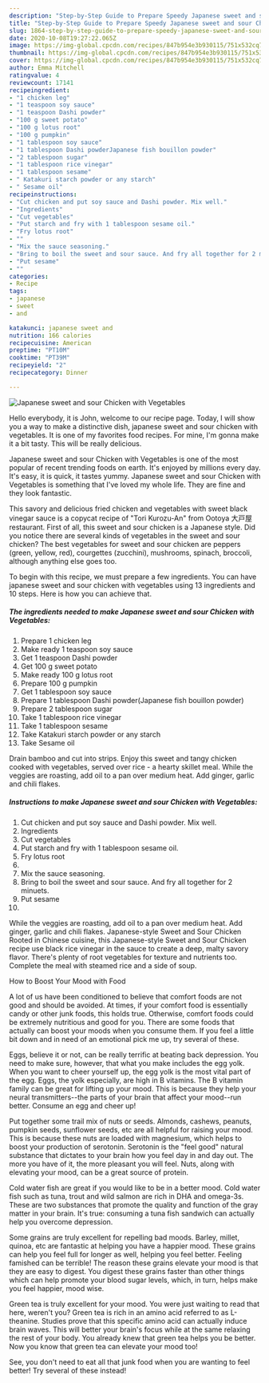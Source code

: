 ```yaml
---
description: "Step-by-Step Guide to Prepare Speedy Japanese sweet and sour Chicken with Vegetables"
title: "Step-by-Step Guide to Prepare Speedy Japanese sweet and sour Chicken with Vegetables"
slug: 1864-step-by-step-guide-to-prepare-speedy-japanese-sweet-and-sour-chicken-with-vegetables
date: 2020-10-08T19:27:22.065Z
image: https://img-global.cpcdn.com/recipes/847b954e3b930115/751x532cq70/japanese-sweet-and-sour-chicken-with-vegetables-recipe-main-photo.jpg
thumbnail: https://img-global.cpcdn.com/recipes/847b954e3b930115/751x532cq70/japanese-sweet-and-sour-chicken-with-vegetables-recipe-main-photo.jpg
cover: https://img-global.cpcdn.com/recipes/847b954e3b930115/751x532cq70/japanese-sweet-and-sour-chicken-with-vegetables-recipe-main-photo.jpg
author: Emma Mitchell
ratingvalue: 4
reviewcount: 17141
recipeingredient:
- "1 chicken leg"
- "1 teaspoon soy sauce"
- "1 teaspoon Dashi powder"
- "100 g sweet potato"
- "100 g lotus root"
- "100 g pumpkin"
- "1 tablespoon soy sauce"
- "1 tablespoon Dashi powderJapanese fish bouillon powder"
- "2 tablespoon sugar"
- "1 tablespoon rice vinegar"
- "1 tablespoon sesame"
- " Katakuri starch powder or any starch"
- " Sesame oil"
recipeinstructions:
- "Cut chicken and put soy sauce and Dashi powder. Mix well."
- "Ingredients"
- "Cut vegetables"
- "Put starch and fry with 1 tablespoon sesame oil."
- "Fry lotus root"
- ""
- "Mix the sauce seasoning."
- "Bring to boil the sweet and sour sauce. And fry all together for 2 minuets."
- "Put sesame"
- ""
categories:
- Recipe
tags:
- japanese
- sweet
- and

katakunci: japanese sweet and 
nutrition: 166 calories
recipecuisine: American
preptime: "PT10M"
cooktime: "PT39M"
recipeyield: "2"
recipecategory: Dinner

---
```



![Japanese sweet and sour Chicken with Vegetables](https://img-global.cpcdn.com/recipes/847b954e3b930115/751x532cq70/japanese-sweet-and-sour-chicken-with-vegetables-recipe-main-photo.jpg)

Hello everybody, it is John, welcome to our recipe page. Today, I will show you a way to make a distinctive dish, japanese sweet and sour chicken with vegetables. It is one of my favorites food recipes. For mine, I'm gonna make it a bit tasty. This will be really delicious.

Japanese sweet and sour Chicken with Vegetables is one of the most popular of recent trending foods on earth. It's enjoyed by millions every day. It's easy, it is quick, it tastes yummy. Japanese sweet and sour Chicken with Vegetables is something that I've loved my whole life. They are fine and they look fantastic.

This savory and delicious fried chicken and vegetables with sweet black vinegar sauce is a copycat recipe of &#34;Tori Kurozu-An&#34; from Ootoya 大戸屋 restaurant. First of all, this sweet and sour chicken is a Japanese style. Did you notice there are several kinds of vegetables in the sweet and sour chicken? The best vegetables for sweet and sour chicken are peppers (green, yellow, red), courgettes (zucchini), mushrooms, spinach, broccoli, although anything else goes too.


To begin with this recipe, we must prepare a few ingredients. You can have japanese sweet and sour chicken with vegetables using 13 ingredients and 10 steps. Here is how you can achieve that.

<!--inarticleads1-->

##### The ingredients needed to make Japanese sweet and sour Chicken with Vegetables:

1. Prepare 1 chicken leg
1. Make ready 1 teaspoon soy sauce
1. Get 1 teaspoon Dashi powder
1. Get 100 g sweet potato
1. Make ready 100 g lotus root
1. Prepare 100 g pumpkin
1. Get 1 tablespoon soy sauce
1. Prepare 1 tablespoon Dashi powder(Japanese fish bouillon powder)
1. Prepare 2 tablespoon sugar
1. Take 1 tablespoon rice vinegar
1. Take 1 tablespoon sesame
1. Take  Katakuri starch powder or any starch
1. Take  Sesame oil


Drain bamboo and cut into strips. Enjoy this sweet and tangy chicken cooked with vegetables, served over rice - a hearty skillet meal. While the veggies are roasting, add oil to a pan over medium heat. Add ginger, garlic and chili flakes. 

<!--inarticleads2-->

##### Instructions to make Japanese sweet and sour Chicken with Vegetables:

1. Cut chicken and put soy sauce and Dashi powder. Mix well.
1. Ingredients
1. Cut vegetables
1. Put starch and fry with 1 tablespoon sesame oil.
1. Fry lotus root
1. 
1. Mix the sauce seasoning.
1. Bring to boil the sweet and sour sauce. And fry all together for 2 minuets.
1. Put sesame
1. 


While the veggies are roasting, add oil to a pan over medium heat. Add ginger, garlic and chili flakes. Japanese-style Sweet and Sour Chicken Rooted in Chinese cuisine, this Japanese-style Sweet and Sour Chicken recipe use black rice vinegar in the sauce to create a deep, malty savory flavor. There&#39;s plenty of root vegetables for texture and nutrients too. Complete the meal with steamed rice and a side of soup. 

How to Boost Your Mood with Food


A lot of us have been conditioned to believe that comfort foods are not good and should be avoided. At times, if your comfort food is essentially candy or other junk foods, this holds true. Otherwise, comfort foods could be extremely nutritious and good for you. There are some foods that actually can boost your moods when you consume them. If you feel a little bit down and in need of an emotional pick me up, try several of these.

Eggs, believe it or not, can be really terrific at beating back depression. You need to make sure, however, that what you make includes the egg yolk. When you want to cheer yourself up, the egg yolk is the most vital part of the egg. Eggs, the yolk especially, are high in B vitamins. The B vitamin family can be great for lifting up your mood. This is because they help your neural transmitters--the parts of your brain that affect your mood--run better. Consume an egg and cheer up!

Put together some trail mix of nuts or seeds. Almonds, cashews, peanuts, pumpkin seeds, sunflower seeds, etc are all helpful for raising your mood. This is because these nuts are loaded with magnesium, which helps to boost your production of serotonin. Serotonin is the "feel good" natural substance that dictates to your brain how you feel day in and day out. The more you have of it, the more pleasant you will feel. Nuts, along with elevating your mood, can be a great source of protein.

Cold water fish are great if you would like to be in a better mood. Cold water fish such as tuna, trout and wild salmon are rich in DHA and omega-3s. These are two substances that promote the quality and function of the gray matter in your brain. It's true: consuming a tuna fish sandwich can actually help you overcome depression. 

Some grains are truly excellent for repelling bad moods. Barley, millet, quinoa, etc are fantastic at helping you have a happier mood. These grains can help you feel full for longer as well, helping you feel better. Feeling famished can be terrible! The reason these grains elevate your mood is that they are easy to digest. You digest these grains faster than other things which can help promote your blood sugar levels, which, in turn, helps make you feel happier, mood wise.

Green tea is truly excellent for your mood. You were just waiting to read that here, weren't you? Green tea is rich in an amino acid referred to as L-theanine. Studies prove that this specific amino acid can actually induce brain waves. This will better your brain's focus while at the same relaxing the rest of your body. You already knew that green tea helps you be better. Now you know that green tea can elevate your mood too!

See, you don't need to eat all that junk food when you are wanting to feel better! Try several of these instead!

